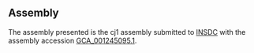

Assembly
--------

The assembly presented is the cj1 assembly submitted to
[INSDC](http://www.insdc.org) with the assembly accession
[GCA\_001245095.1](http://www.ebi.ac.uk/ena/data/view/GCA_001245095.1).
